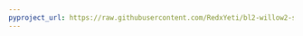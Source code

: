 ```yaml
---
pyproject_url: https://raw.githubusercontent.com/RedxYeti/bl2-willow2-sdkmods/refs/heads/main/AutoPickupTweaks/pyproject.toml
---
```

